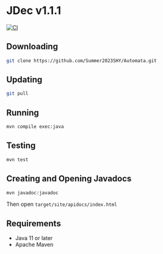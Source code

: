 # JDec v1.1.1

[![CI](https://github.com/Summer2023SHY/Automata/actions/workflows/ci.yml/badge.svg)](https://github.com/Summer2023SHY/Automata/actions/workflows/ci.yml)

## Downloading

```bash
git clone https://github.com/Summer2023SHY/Automata.git
```

## Updating

```bash
git pull
```

## Running

```bash
mvn compile exec:java
```

## Testing

```bash
mvn test
```

## Creating and Opening Javadocs

```bash
mvn javadoc:javadoc
```

Then open `target/site/apidocs/index.html`

## Requirements

- Java 11 or later
- Apache Maven

